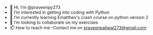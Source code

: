 - 👋 Hi, I’m @praveenpy273
- 👀 I’m interested in getting into coding with Python
- 🌱 I’m currently learning Ematthes's crash course on python version 2
- 💞️ I’m looking to collaborate on my exercises
- 📫 How to reach me -Contact me on praveenpaliwal273@gmail.com

<!---
praveenpy273/praveenpy273 is a ✨ special ✨ repository because its `README.md` (this file) appears on your GitHub profile.
You can click the Preview link to take a look at your changes.
--->
